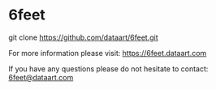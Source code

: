 # 6feet

  git clone https://github.com/dataart/6feet.git

For more information please visit: <https://6feet.dataart.com>

If you have any questions please do not hesitate to contact: <6feet@dataart.com>
